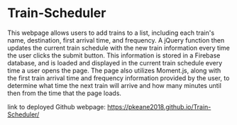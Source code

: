 # Train-Scheduler
This webpage allows users to add trains to a list, including each train's name, destination, first arrival time, and frequency. A jQuery function then updates the current train schedule with the new train information every time the user clicks the submit button. This information is stored in a Firebase database, and is loaded and displayed in the current train schedule every time a user opens the page. The page also utilizes Moment.js, along with the first train arrival time and frequency information provided by the user, to determine what time the next train will arrive and how many minutes until then from the time that the page loads. 

link to deployed Github webpage: https://pkeane2018.github.io/Train-Scheduler/
